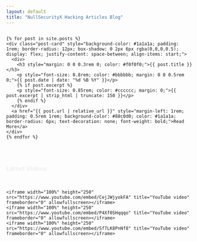 ```yaml
---
layout: default
title: "NullSecurityX Hacking Articles Blog"
---
```


<div style="display: flex; gap: 2rem;">

  <!-- POSTS LIST -->
  <div id="postsList" style="flex: 2; display: flex; flex-direction: column; gap: 1rem;">

    {% for post in site.posts %}
    <div class="post-card" style="background-color: #1a1a1a; padding: 1rem; border-radius: 12px; box-shadow: 0 2px 6px rgba(0,0,0,0.5); display: flex; justify-content: space-between; align-items: start;">
      <div>
        <h3 style="margin: 0 0 0.3rem 0; color: #f0f0f0;">{{ post.title }}</h3>
        <p style="font-size: 0.8rem; color: #bbbbbb; margin: 0 0 0.5rem 0;">{{ post.date | date: "%d %B %Y" }}</p>
        {% if post.excerpt %}
        <p style="font-size: 0.85rem; color: #cccccc; margin: 0;">{{ post.excerpt | strip_html | truncate: 150 }}</p>
        {% endif %}
      </div>
      <a href="{{ post.url | relative_url }}" style="margin-left: 1rem; padding: 0.5rem 1rem; background-color: #88c0d0; color: #1a1a1a; border-radius: 6px; text-decoration: none; font-weight: bold;">Read More</a>
    </div>
    {% endfor %}

  </div>

  <!-- YOUTUBE SIDEBAR -->
  <aside style="flex: 1; display: flex; flex-direction: column; gap: 1rem;">
    <h3 style="color: #f0f0f0;">Latest Videos</h3>
    
    <iframe width="100%" height="250" src="https://www.youtube.com/embed/CejJWjyokFA" title="YouTube video" frameborder="0" allowfullscreen></iframe>
    <iframe width="100%" height="250" src="https://www.youtube.com/embed/P4Xf0SHqqqo" title="YouTube video" frameborder="0" allowfullscreen></iframe>
    <iframe width="100%" height="250" src="https://www.youtube.com/embed/Sf7LK8PnNf8" title="YouTube video" frameborder="0" allowfullscreen></iframe>
  </aside>

</div>

<style>
  .post-card:hover {
    transform: scale(1.02);
    box-shadow: 0 4px 12px rgba(0,0,0,0.6);
  }

  @media (max-width: 1024px) {
    div[style*="display: flex; gap: 2rem;"] {
      flex-direction: column;
    }
  }

  @media (max-width: 768px) {
    .post-card {
      flex-direction: column;
      align-items: flex-start;
    }
    .post-card a {
      margin-top: 0.5rem;
      margin-left: 0;
    }
  }
</style>
